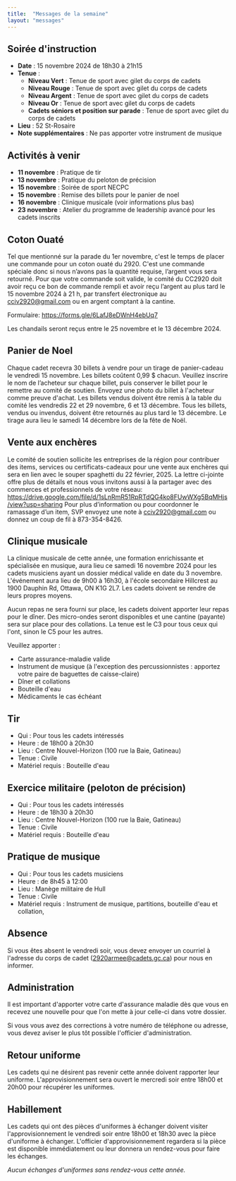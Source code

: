 ```yaml
---
title:  "Messages de la semaine"
layout: "messages"
---
```

 
## Soirée d'instruction  

- **Date** : 15 novembre 2024 de 18h30 à 21h15
- **Tenue** :
  - **Niveau Vert** : Tenue de sport avec gilet du corps de cadets 
  - **Niveau Rouge** : Tenue de sport avec gilet du corps de cadets 
  - **Niveau Argent** : Tenue de sport avec gilet du corps de cadets 
  - **Niveau Or** : Tenue de sport avec gilet du corps de cadets 
  - **Cadets séniors et position sur parade** :  Tenue de sport avec gilet du corps de cadets 
- **Lieu** : 52 St-Rosaire
- **Note supplémentaires** : Ne pas apporter votre instrument de musique

   
## Activités à venir
 
- **11 novembre** : Pratique de tir
- **13 novembre** : Pratique du peloton de précision
- **15 novembre** : Soirée de sport NECPC
- **15 novembre** : Remise des billets pour le panier de noel
- **16 novembre** : Clinique musicale (voir informations plus bas)
- **23 novembre** : Atelier du programme de leadership avancé pour les cadets inscrits

## Coton Ouaté 

Tel que mentionné sur la parade du 1er novembre, c'est le temps de placer une commande pour un coton ouaté du 2920. C'est une commande spéciale donc si nous n’avons pas la quantité requise, l’argent vous sera retourné. Pour que votre commande soit valide, le comité du CC2920 doit avoir reçu ce bon de commande rempli et avoir reçu l’argent au plus tard le 15 novembre 2024 à 21 h, par transfert électronique au <cciv2920@gmail.com> ou en argent comptant à la cantine.

Formulaire: <https://forms.gle/6LafJ8eDWnH4ebUq7>

Les chandails seront reçus entre le 25 novembre et le 13 décembre 2024.

## Panier de Noel

Chaque cadet recevra 30 billets à vendre pour un tirage de panier-cadeau le vendredi 15 novembre. Les billets coûtent 0,99 $ chacun. Veuillez inscrire le nom de l’acheteur sur chaque billet, puis conserver le billet pour le remettre au comité de soutien. Envoyez une photo du billet à l'acheteur comme preuve d'achat. Les billets vendus doivent être remis à la table du comité les vendredis 22 et 29 novembre, 6 et 13 décembre. Tous les billets, vendus ou invendus, doivent être retournés au plus tard le 13 décembre. Le tirage aura lieu le samedi 14 décembre lors de la fête de Noël.

## Vente aux enchères

Le comité de soutien sollicite les entreprises de la région pour contribuer des items, services ou certificats-cadeaux pour une vente aux enchères qui sera en lien avec le souper spaghetti du 22 février, 2025.
La lettre ci-jointe offre plus de détails et nous vous invitons aussi à la partager avec des commerces et professionnels de votre réseau:  <https://drive.google.com/file/d/1sLnRmR51RpRTdQG4ko8FUwWXg5BqMHjs/view?usp=sharing>
Pour plus d’information ou pour coordonner le ramassage d’un item, SVP envoyez une note à <cciv2920@gmail.com> ou donnez un coup de fil à 873-354-8426.

## Clinique musicale

La clinique musicale de cette année, une formation enrichissante et spécialisée en musique, aura lieu ce samedi 16 novembre 2024 pour les cadets musiciens ayant un dossier médical valide en date du 3 novembre. 
L'événement aura lieu de 9h00 à 16h30, à l'école secondaire Hillcrest au 1900 Dauphin Rd, Ottawa, ON K1G 2L7. Les cadets doivent se rendre de leurs propres moyens.

Aucun repas ne sera fourni sur place, les cadets doivent apporter leur repas pour le dîner. Des micro-ondes seront disponibles et une cantine (payante) sera sur place pour des collations.
La tenue est le C3 pour tous ceux qui l'ont, sinon le C5 pour les autres.

Veuillez apporter : 
 - Carte assurance-maladie valide
 - Instrument de musique (à l'exception des percussionnistes : apportez votre paire de baguettes de caisse-claire)
 - Dîner et collations
 - Bouteille d'eau
 - Médicaments le cas échéant

## Tir

- Qui : Pour tous les cadets intéressés 
- Heure : de 18h00 à 20h30
- Lieu : Centre Nouvel-Horizon (100 rue la Baie, Gatineau) 
- Tenue : Civile
- Matériel requis : Bouteille d'eau

## Exercice militaire (peloton de précision)

- Qui :  Pour tous les cadets intéressés 
- Heure : de 18h30 à 20h30
- Lieu : Centre Nouvel-Horizon (100 rue la Baie, Gatineau) 
- Tenue : Civile
- Matériel requis : Bouteille d'eau
  
## Pratique de musique

- Qui : Pour tous les cadets musiciens 
- Heure : de 8h45 à 12:00
- Lieu : Manège militaire de Hull  
- Tenue : Civile
- Matériel requis : Instrument de musique, partitions, bouteille d'eau et collation, 



## Absence

Si vous êtes absent le vendredi soir, vous devez envoyer un courriel à l'adresse du corps de cadet (<2920armee@cadets.gc.ca>) pour nous en informer.

## Administration

Il est important d'apporter votre carte d'assurance maladie dès que vous en recevez une nouvelle pour que l'on mette à jour celle-ci dans votre dossier.

Si vous vous avez des corrections à votre numéro de téléphone ou adresse, vous devez aviser le plus tôt possible l'officier d'administration. 

## Retour uniforme

Les cadets qui ne désirent pas revenir cette année doivent rapporter leur uniforme. L'approvisionnement sera ouvert le mercredi soir entre 18h00 et 20h00 pour récupérer les uniformes.

## Habillement

Les cadets qui ont des pièces d'uniformes à échanger doivent visiter l'approvisionnement le vendredi soir entre 18h00 et 18h30 avec la pièce d'uniforme à échanger.  L'officier d'approvisionnement regardera si la pièce est disponible immédiatement ou leur donnera un rendez-vous pour faire les échanges.

*Aucun échanges d'uniformes sans rendez-vous cette année.*

